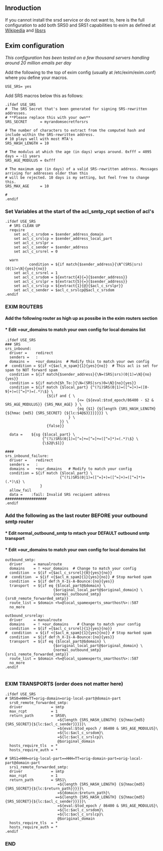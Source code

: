 ## Inroduction
If you cannot install the srsd service or do not want to, here is the full configuration to add both SRS0 and SRS1 capabilities to exim as defined at [Wikipedia](https://en.wikipedia.org/wiki/Sender_Rewriting_Scheme) and [libsrs](https://www.libsrs2.org/srs/srs.pdf)

## Exim configuration
_This configuration has been tested on a few thousand servers handling around 20 million emails per day_

Add the following to the top of exim config (usually at /etc/exim/exim.conf) where you define your macros.

`USE_SRS= yes`

Add SRS macros below this as follows:
```
.ifdef USE_SRS
#  The SRS Secret that's been generated for signing SRS-rewritten addresses. 
# **Please replace this with your own**
SRS_SECRET      = myrandomsecretforsrs

# The number of characters to extract from the computed hash and include within the SRS-rewritten address.
# 10 plays well with most MTA's
SRS_HASH_LENGTH = 10

# The modulus at which the age (in days) wraps around. 0xfff = 4095 days = ~11 years
SRS_AGE_MODULUS = 0xfff

# The maximum age (in days) of a valid SRS-rewritten address. Messages arriving for addresses older than this 
# will be rejected. 10 days is my setting, but feel free to change this.
SRS_MAX_AGE     = 10

#
.endif
```

### Set Variables at the start of the acl_smtp_rcpt section of acl's
```
.ifdef USE_SRS
  # SRS CLEAN UP
  require
    set acl_c_srsdom = $sender_address_domain
    set acl_c_srslcp = $sender_address_local_part
    set acl_c_srslpr =
    set acl_c_sender = $sender_address
    set acl_c_srsrel = 0
      
  warn
           condition = ${if match{$sender_address}{\N^(SRS|srs)(0|1)=\N}{yes}{no}}
    set acl_c_srsrel = 1
    set acl_c_srsdom = ${extract{4}{=}{$sender_address}}
    set acl_c_srslpr = ${extract{5}{=}{$sender_address}}
    set acl_c_srslcp = ${extract{1}{@}{$acl_c_srslpr}}
    set acl_c_sender = $acl_c_srslcp@$acl_c_srsdom
.endif

```

### EXIM ROUTERS
#### Add the following router as high up as possibe in the exim routers section
#### * Edit +our_domains to match your own config for local domains list
```
.ifdef USE_SRS
### SRS
srs_inbound:
  driver =    redirect
  senders =   :
  domains =   +our_domains  # Modify this to match your own config
#  condition = ${if <{$acl_m_spam}{1}{yes}{no}}  # This acl is set for spam to NOT forward spam
  condition = ${if match{$sender_address}{\N=(SRS|srs)(0|1)=\N}{no}{yes}}
  condition = ${if match{$h_To:}{\N=(SRS|srs)0=\N}{no}{yes}}
  condition = ${if match {$local_part} {^(?i)SRS(0|1)=([^=]+)=([0-9]+)=([^=]*)=(.*)\$} \
                   {${if and { \
                                 {<= {${eval:$tod_epoch/86400 - $2 & SRS_AGE_MODULUS}} {SRS_MAX_AGE} } \
                                 {eq {$1} {${length {SRS_HASH_LENGTH} {${hmac {md5} {SRS_SECRET} {${lc:$4@$3}}}}}}} \
                             } \
                         }} \
                   {false}}

  data =    ${sg {$local_part} \
                 {^(?i)SRS(0|1)=[^=]+=[^=]+=([^=]*)=(.*)\$} \
                 {\$2@\$1}}

####
srs_inbound_failure:
  driver =    redirect
  senders =   :
  domains =   +our_domains   # Modify to match your config
  condition = ${if match {$local_part} \
                         {^(?i)SRS(0|1)=([^=]+)=([^=]+)=([^=]*)=(.*)\$} \
                }
  allow_fail
  data =    :fail: Invalid SRS recipient address
###################
.endif

```
### Add the following as the last router BEFORE your outbound smtp router
#### * Edit normal_outbound_smtp to mtach your DEFAULT outbound smtp transport
#### * Edit +our_domains to match your own config for local domains list
```
outbound_smtp:
  driver     = manualroute
  domains    = ! +our_domains  # Change to match your config
  condition  = ${if ={$acl_c_srsrel}{0}{yes}{no}}
#  condition  = ${if <{$acl_m_spam}{1}{yes}{no}} # Stop marked spam
  condition  = ${if def:h_X-Is-A-Bounce:{no}{yes}}
  transport  = ${if eq {$local_part@$domain} \
                      {$original_local_part@$original_domain} \
                      {normal_outbound_smtp} {srs0_remote_forwarded_smtp}}
  route_list = $domain <%=@local_spamexperts_smarthost%>::587
  no_more

outbound_srsrelay:
  driver     = manualroute
  domains    = ! +our_domains    # Change to match your config
  condition  = ${if ={$acl_c_srsrel}{1}{yes}{no}}
#  condition  = ${if <{$acl_m_spam}{1}{yes}{no}} # Stop marked spam
  condition  = ${if def:h_X-Is-A-Bounce:{no}{yes}}
  transport  = ${if eq {$local_part@$domain} \
                      {$original_local_part@$original_domain} \
                      {normal_outbound_smtp} {srs1_remote_forwarded_smtp}}
  route_list = $domain <%=@local_spamexperts_smarthost%>::587
  no_more
.endif


```

### EXIM TRANSPORTS (order does not matter here)
```
.ifdef USE_SRS
# SRS0=HHH=TT=orig-domain=orig-local-part@domain-part
  srs0_remote_forwarded_smtp:
  driver             = smtp
  max_rcpt           = 1
  return_path        = SRS0\
                        =${length {SRS_HASH_LENGTH} {${hmac{md5}{SRS_SECRET}{${lc:$acl_c_sender}}}}}\
                        =${eval:$tod_epoch / 86400 & SRS_AGE_MODULUS}\
                        =${lc:$acl_c_srsdom}\
                        =${lc:$acl_c_srslcp}\
                        @$original_domain
  hosts_require_tls  = *
  hosts_require_auth = *

# SRS1=HHH=orig-local-part==HHH=TT=orig-domain-part=orig-local-part@domain-part
  srs1_remote_forwarded_smtp:
  driver             = smtp
  max_rcpt           = 1
  return_path        = SRS1\
                        =${length {SRS_HASH_LENGTH} {${hmac{md5}{SRS_SECRET}{${lc:$return_path}}}}}\
                        =${domain:$return_path}\
                       ==${length {SRS_HASH_LENGTH} {${hmac{md5}{SRS_SECRET}{${lc:$acl_c_sender}}}}}\
                        =${eval:$tod_epoch / 86400 & SRS_AGE_MODULUS}\
                        =${lc:$acl_c_srsdom}\
                        =${lc:$acl_c_srslcp}\
                        @$original_domain
  hosts_require_tls  = *
  hosts_require_auth = *
.endif

```
### END